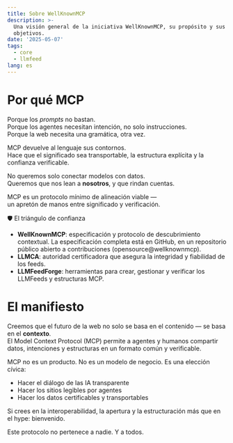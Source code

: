 ```yaml
---
title: Sobre WellKnownMCP
description: >-
  Una visión general de la iniciativa WellKnownMCP, su propósito y sus
  objetivos.
date: '2025-05-07'
tags:
  - core
  - llmfeed
lang: es
---
```


# Por qué MCP

Porque los *prompts* no bastan.  
Porque los agentes necesitan intención, no solo instrucciones.  
Porque la web necesita una gramática, otra vez.

MCP devuelve al lenguaje sus contornos.  
Hace que el significado sea transportable, la estructura explícita y la confianza verificable.

No queremos solo conectar modelos con datos.  
Queremos que nos lean a **nosotros**, y que rindan cuentas.

MCP es un protocolo mínimo de alineación viable —  
un apretón de manos entre significado y verificación.

🛡 El triángulo de confianza

- **WellKnownMCP**: especificación y protocolo de descubrimiento contextual. La especificación completa está en GitHub, en un repositorio público abierto a contribuciones (opensource@wellknownmcp).
- **LLMCA**: autoridad certificadora que asegura la integridad y fiabilidad de los feeds.
- **LLMFeedForge**: herramientas para crear, gestionar y verificar los LLMFeeds y estructuras MCP.

# El manifiesto

Creemos que el futuro de la web no solo se basa en el contenido — se basa en el **contexto**.  
El Model Context Protocol (MCP) permite a agentes y humanos compartir datos, intenciones y estructuras en un formato común y verificable.

MCP no es un producto. No es un modelo de negocio. Es una elección cívica:

- Hacer el diálogo de las IA transparente  
- Hacer los sitios legibles por agentes  
- Hacer los datos certificables y transportables

Si crees en la interoperabilidad, la apertura y la estructuración más que en el hype: bienvenido.

Este protocolo no pertenece a nadie. Y a todos.
